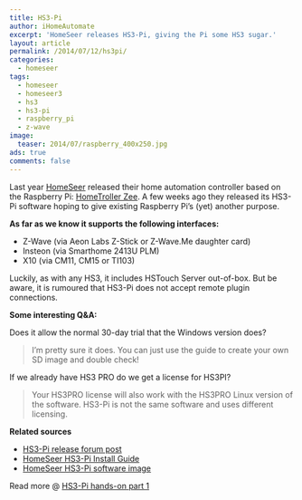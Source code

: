 ```yaml
---
title: HS3-Pi
author: iHomeAutomate
excerpt: 'HomeSeer releases HS3-Pi, giving the Pi some HS3 sugar.'
layout: article
permalink: /2014/07/12/hs3pi/
categories:
  - homeseer
tags:
  - homeseer
  - homeseer3
  - hs3
  - hs3-pi
  - raspberry_pi
  - z-wave
image:
  teaser: 2014/07/raspberry_400x250.jpg
ads: true
comments: false  
---
```

Last year [HomeSeer][1] released their home automation controller based on the Raspberry Pi: [HomeTroller Zee][2]. A few weeks ago they released its HS3-Pi software hoping to give existing Raspberry Pi&#8217;s (yet) another purpose.

**As far as we know it supports the following interfaces:**

  * Z-Wave (via Aeon Labs Z-Stick or Z-Wave.Me daughter card) 
  * Insteon (via Smarthome 2413U PLM) 
  * X10 (via CM11, CM15 or TI103) 

Luckily, as with any HS3, it includes HSTouch Server out-of-box. But be aware, it is rumoured that HS3-Pi does not accept remote plugin connections.

**Some interesting Q&A:**

  Does it allow the normal 30-day trial that the Windows version does?
    
> I&#8217;m pretty sure it does. You can just use the guide to create your own SD image and double check! 

If we already have HS3 PRO do we get a license for HS3PI?
 
> Your HS3PRO license will also work with the HS3PRO Linux version of the software. HS3-Pi is not the same software and uses different licensing. 

**Related sources**

  * [HS3-Pi release forum post][3] 
  * [HomeSeer HS3-Pi Install Guide][4] 
  * [HomeSeer HS3-Pi software image][5] 

Read more @ [HS3-Pi hands-on part 1][6]

 [1]: http://www.homeseer.com
 [2]: http://www.prweb.com/releases/HomeSeer/HomeTrollerZee/prweb10934922.htm
 [3]: http://board.homeseer.com/showthread.php?t=169252
 [4]: http://homeseer.com/guides/HomeSeer-HS3Pi-Guide.pdf
 [5]: ftp://ftp.homeseer.com/pub/HomeSeer-HS3Pi-Image.zip
 [6]: {{site.url}}/2014/07/13/hs3-pi-hands-on-part-1

